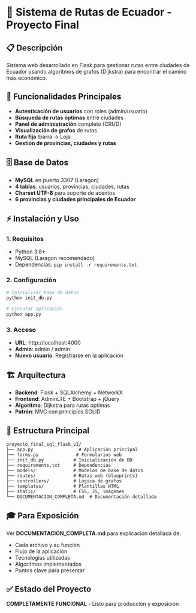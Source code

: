 # 🚀 Sistema de Rutas de Ecuador - Proyecto Final

## 📋 Descripción
Sistema web desarrollado en Flask para gestionar rutas entre ciudades de Ecuador usando algoritmos de grafos (Dijkstra) para encontrar el camino más económico.

## 🎯 Funcionalidades Principales
- **Autenticación de usuarios** con roles (admin/usuario)
- **Búsqueda de rutas óptimas** entre ciudades
- **Panel de administración** completo (CRUD)
- **Visualización de grafos** de rutas
- **Ruta fija** Ibarra → Loja
- **Gestión de provincias, ciudades y rutas**

## 🗄️ Base de Datos
- **MySQL** en puerto 3307 (Laragon)
- **4 tablas**: usuarios, provincias, ciudades, rutas
- **Charset UTF-8** para soporte de acentos
- **6 provincias y ciudades principales de Ecuador**

## ⚡ Instalación y Uso

### 1. Requisitos
- Python 3.8+
- MySQL (Laragon recomendado)
- Dependencias: `pip install -r requirements.txt`

### 2. Configuración
```bash
# Inicializar base de datos
python init_db.py

# Ejecutar aplicación
python app.py
```

### 3. Acceso
- **URL**: http://localhost:4000
- **Admin**: admin / admin
- **Nuevo usuario**: Registrarse en la aplicación

## 🏗️ Arquitectura
- **Backend**: Flask + SQLAlchemy + NetworkX
- **Frontend**: AdminLTE + Bootstrap + jQuery
- **Algoritmo**: Dijkstra para rutas óptimas
- **Patrón**: MVC con principios SOLID

## 📁 Estructura Principal
```
proyecto_final_sql_flask_v2/
├── app.py                 # Aplicación principal
├── forms.py              # Formularios web
├── init_db.py           # Inicialización de BD
├── requirements.txt     # Dependencias
├── models/              # Modelos de base de datos
├── routes/              # Rutas web (blueprints)
├── controllers/         # Lógica de grafos
├── templates/           # Plantillas HTML
├── static/              # CSS, JS, imágenes
└── DOCUMENTACION_COMPLETA.md  # Documentación detallada
```

## 🎓 Para Exposición
Ver **DOCUMENTACION_COMPLETA.md** para explicación detallada de:
- Cada archivo y su función
- Flujo de la aplicación
- Tecnologías utilizadas
- Algoritmos implementados
- Puntos clave para presentar

## ✅ Estado del Proyecto
**COMPLETAMENTE FUNCIONAL** - Listo para producción y exposición
